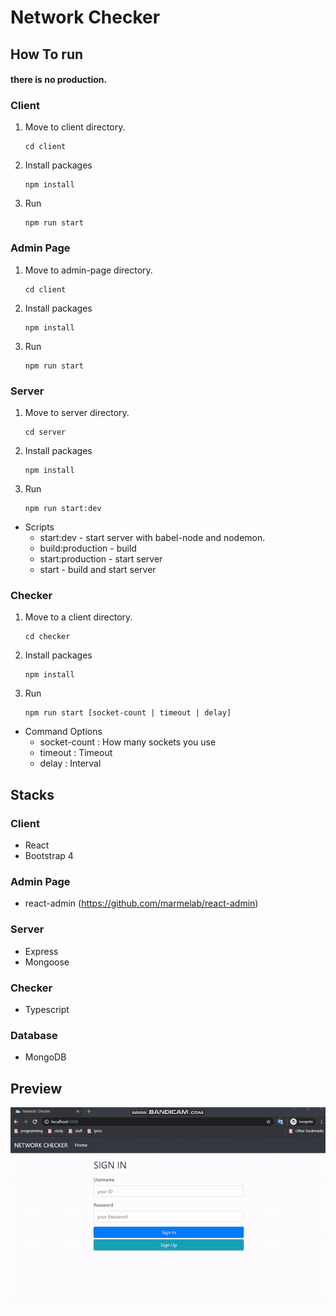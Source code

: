 # Network Checker

## How To run

#### there is no production.

### Client

1. Move to client directory.
    ```
    cd client
    ```
2. Install packages
    ```
    npm install
    ```
3. Run
    ```
    npm run start
    ```

### Admin Page

1. Move to admin-page directory.
    ```
    cd client
    ```
2. Install packages
    ```
    npm install
    ```
3. Run
    ```
    npm run start
    ```

### Server

1. Move to server directory.
    ```
    cd server
    ```
2. Install packages
    ```
    npm install
    ```
3. Run
    ```
    npm run start:dev
    ```

* Scripts
  - start:dev - start server with babel-node and nodemon.
  - build:production - build
  - start:production - start server
  - start - build and start server

### Checker

1. Move to a client directory.
    ```
    cd checker
    ```
2. Install packages
    ```
    npm install
    ```
3. Run
    ```
    npm run start [socket-count | timeout | delay]
    ```

* Command Options
    - socket-count : How many sockets you use
    - timeout : Timeout
    - delay : Interval

## Stacks

### Client

- React
- Bootstrap 4

### Admin Page

- react-admin (https://github.com/marmelab/react-admin)

### Server

- Express
- Mongoose

### Checker

- Typescript

### Database

- MongoDB

## Preview

![Preview](https://github.com/hsk-kr/network-checker/blob/master/screenshot/preview.gif?raw=true)